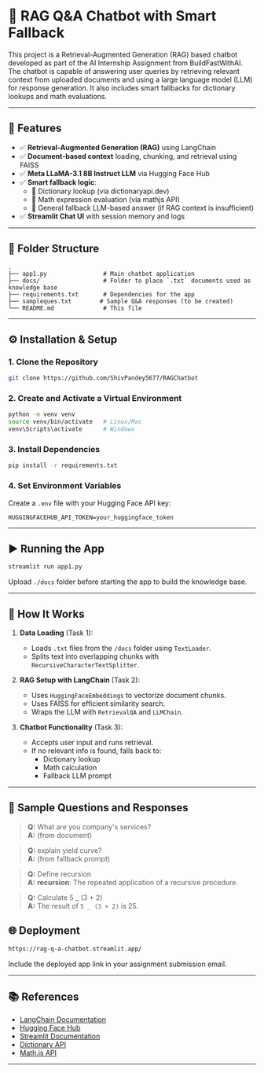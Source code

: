 # 🧠 RAG Q&A Chatbot with Smart Fallback

This project is a Retrieval-Augmented Generation (RAG) based chatbot developed as part of the AI Internship Assignment from BuildFastWithAI. The chatbot is capable of answering user queries by retrieving relevant context from uploaded documents and using a large language model (LLM) for response generation. It also includes smart fallbacks for dictionary lookups and math evaluations.

---

## 🚀 Features

- ✅ **Retrieval-Augmented Generation (RAG)** using LangChain
- ✅ **Document-based context** loading, chunking, and retrieval using FAISS
- ✅ **Meta LLaMA-3.1 8B Instruct LLM** via Hugging Face Hub
- ✅ **Smart fallback logic**:
  - 📖 Dictionary lookup (via dictionaryapi.dev)
  - 🔢 Math expression evaluation (via mathjs API)
  - 🤖 General fallback LLM-based answer (if RAG context is insufficient)
- ✅ **Streamlit Chat UI** with session memory and logs

---

## 📂 Folder Structure

```
.
├── app1.py                # Main chatbot application
├── docs/                  # Folder to place `.txt` documents used as knowledge base
├── requirements.txt       # Dependencies for the app
├── sampleques.txt        # Sample Q&A responses (to be created)
└── README.md              # This file
```

---

## ⚙️ Installation & Setup

### 1. Clone the Repository

```bash
git clone https://github.com/ShivPandey5677/RAGChatbot
```

### 2. Create and Activate a Virtual Environment

```bash
python -m venv venv
source venv/bin/activate   # Linux/Mac
venv\Scripts\activate      # Windows
```

### 3. Install Dependencies

```bash
pip install -r requirements.txt
```

### 4. Set Environment Variables

Create a `.env` file with your Hugging Face API key:

```env
HUGGINGFACEHUB_API_TOKEN=your_huggingface_token
```

---

## ▶️ Running the App

```bash
streamlit run app1.py
```

Upload `./docs` folder before starting the app to build the knowledge base.

---

## 📌 How It Works

1. **Data Loading** (Task 1):

   - Loads `.txt` files from the `/docs` folder using `TextLoader`.
   - Splits text into overlapping chunks with `RecursiveCharacterTextSplitter`.

2. **RAG Setup with LangChain** (Task 2):

   - Uses `HuggingFaceEmbeddings` to vectorize document chunks.
   - Uses FAISS for efficient similarity search.
   - Wraps the LLM with `RetrievalQA` and `LLMChain`.

3. **Chatbot Functionality** (Task 3):
   - Accepts user input and runs retrieval.
   - If no relevant info is found, falls back to:
     - Dictionary lookup
     - Math calculation
     - Fallback LLM prompt

---

## 💬 Sample Questions and Responses

> **Q:** What are you company's services?  
> **A:** (from document)

> **Q:** explain yield curve?  
> **A:** (from fallback prompt)

> **Q:** Define recursion  
> **A:** **recursion**: The repeated application of a recursive procedure.

> **Q:** Calculate 5 _ (3 + 2)  
> **A:** The result of `5 _ (3 + 2)` is 25.

## 🌐 Deployment

```bash
https://rag-q-a-chatbot.streamlit.app/
```

Include the deployed app link in your assignment submission email.

---

## 📚 References

- [LangChain Documentation](https://docs.langchain.com/)
- [Hugging Face Hub](https://huggingface.co/)
- [Streamlit Documentation](https://docs.streamlit.io/)
- [Dictionary API](https://dictionaryapi.dev/)
- [Math.js API](https://api.mathjs.org/)

---
